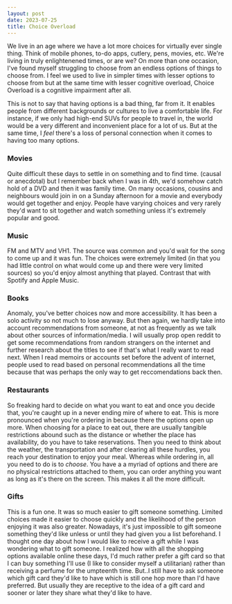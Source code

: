 ```yaml
---
layout: post
date: 2023-07-25
title: Choice Overload
---
```


We live in an age where we have a lot more choices for virtually ever single thing. Think of mobile phones, to-do apps, cutlery, pens, movies, etc. We're living in truly enlightenened times, or are we? On more than one occasion, I've found myself struggling to choose from an endless options of things to choose from. I feel we used to live in simpler times with lesser options to choose from but at the same time with lesser cognitive overload, Choice Overload is a cognitive impairment after all.

This is not to say that having options is a bad thing, far from it. It enables people from different backgrounds or cultures to live a comfortable life. For instance, if we only had high-end SUVs for people to travel in, the world would be a very different and inconvenient place for a lot of us. But at the same time, I _feel_ there's a loss of personal connection when it comes to having too many options.

### Movies
Quite difficult these days to settle in on something and to find time. (causal or anecdotal) but I remember back when I was in 4th, we'd somehow catch hold of a DVD and then it was family time. On many occasions, cousins and neighbours would join in on a Sunday afternoon for a movie and everybody would get together and enjoy. People have varying choices and very rarely they'd want to sit together and watch something unless it's extremely popular and good.

### Music
FM and MTV and VH1. The source was common and you'd wait for the song to come up and it was fun. The choices were extremely limited (in that you had little control on what would come up and there were very limited sources) so you'd enjoy almost anything that played. Contrast that with Spotify and Apple Music.

### Books
Anomaly, you've better choices now and more accessibility. It has been a solo activity so not much to lose anyway. But then again, we hardly take into account recommendations from someone, at not as frequently as we talk about other sources of information/media.
I will usually prop open reddit to get some recommendations from random strangers on the internet and further research about the titles to see if that's what I really want to read next.
When I read memoirs or accounts set before the advent of internet, people used to read based on personal recommendations all the time because that was perhaps the only way to get reccomendations back then.

### Restaurants
So freaking hard to decide on what you want to eat and once you decide that, you're caught up in a never ending mire of where to eat. This is more pronounced when you're ordering in because there the options open up more.
When choosing for a place to eat out, there are usually tangible restrictions abound such as the distance or whether the place has availability, do you have to take reservations. Then you need to think about the weather, the transportation and after clearing all these hurdles, you reach your destination to enjoy your meal.
Whereas while ordering in, all you need to do is to _choose_. You have a a myriad of options and there are no physical restrictions attached to them, you can order anything you want as long as it's there on the screen. This makes it all the more difficult.

### Gifts
This is a fun one. It was so much easier to gift someone something. Limited choices made it easier to choose quickly and the likelihood of the person enjoying it was also greater. Nowadays, it's just impossible to gift someone something they'd like unless or until they had given you a list beforehand.
I thought one day about how I would like to receive a gift while I was wondering what to gift someone. I realized how with all the shopping options available online these days, I'd much rather prefer a gift card so that I can buy something I'll use (I like to consider myself a utilitarian) rather than receiving a perfume for the umpteenth time.
But..I still have to ask someone which gift card they'd like to have which is still one hop more than I'd have preferred. But usually they are receptive to the idea of a gift card and sooner or later they share what they'd like to have.
